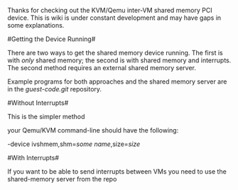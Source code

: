Thanks for checking out the KVM/Qemu inter-VM shared memory PCI device.  This is wiki is under constant development and may have gaps in some explanations.

#Getting the Device Running#

There are two ways to get the shared memory device running.   The first is with _only_ shared memory; the second is with shared memory and interrupts.  The second method requires an external shared memory server.

Example programs for both approaches and the shared memory server are in the *guest-code.git* repository.

#Without Interrupts#

This is the simpler method

your Qemu/KVM command-line should have the following:

-device ivshmem,shm=_some name_,size=_size_

#With Interrupts#

If you want to be able to send interrupts between VMs you need to use the shared-memory server from the repo
